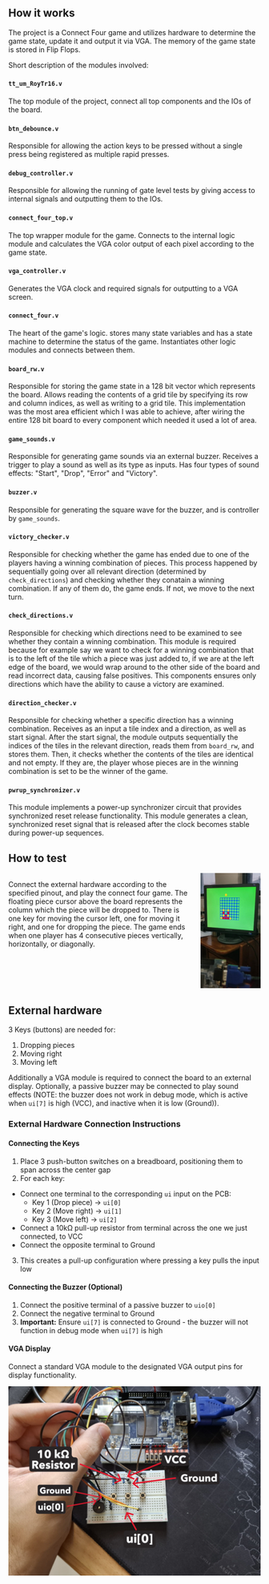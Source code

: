 <!---

This file is used to generate your project datasheet. Please fill in the information below and delete any unused
sections.

You can also include images in this folder and reference them in the markdown. Each image must be less than
512 kb in size, and the combined size of all images must be less than 1 MB.
-->

## How it works

The project is a Connect Four game and utilizes hardware to determine the game state, update it and output it via VGA. The memory of the game state is stored in Flip Flops.

Short description of the modules involved:

#### `tt_um_RoyTr16.v`
The top module of the project, connect all top components and the IOs of the board.

#### `btn_debounce.v`
Responsible for allowing the action keys to be pressed without a single press being registered as multiple rapid presses.

#### `debug_controller.v`
Responsible for allowing the running of gate level tests by giving access to internal signals and outputting them to the IOs.

#### `connect_four_top.v`
The top wrapper module for the game. Connects to the internal logic module and calculates the VGA color output of each pixel according to the game state.

#### `vga_controller.v`
Generates the VGA clock and required signals for outputting to a VGA screen.

#### `connect_four.v`
The heart of the game's logic. stores many state variables and has a state machine to determine the status of the game. Instantiates other logic modules and connects between them.

#### `board_rw.v`
Responsible for storing the game state in a 128 bit vector which represents the board. Allows reading the contents of a grid tile by specifying its row and column indices, as well as writing to a grid tile. This implementation was the most area efficient which I was able to achieve, after wiring the entire 128 bit board to every component which needed it used a lot of area.

#### `game_sounds.v`
Responsible for generating game sounds via an external buzzer. Receives a trigger to play a sound as well as its type as inputs. Has four types of sound effects: "Start", "Drop", "Error" and "Victory".

#### `buzzer.v`
Responsible for generating the square wave for the buzzer, and is controller by `game_sounds`.

#### `victory_checker.v`
Responsible for checking whether the game has ended due to one of the players having a winning combination of pieces. This process happened by sequentially going over all relevant direction (determined by `check_directions`) and checking whether they conatain a winning combination. If any of them do, the game ends. If not, we move to the next turn.

#### `check_directions.v`
Responsible for checking which directions need to be examined to see whether they contain a winning combination. This module is required because for example say we want to check for a winning combination that is to the left of the tile which a piece was just added to, if we are at the left edge of the board, we would wrap around to the other side of the board and read incorrect data, causing false positives. This components ensures only directions which have the ability to cause a victory are examined.

#### `direction_checker.v`
Responsible for checking whether a specific direction has a winning combination. Receives as an input a tile index and a direction, as well as start signal. After the start signal, the module outputs sequentially the indices of the tiles in the relevant direction, reads them from `board_rw`, and stores them. Then, it checks whether the contents of the tiles are identical and not empty. If they are, the player whose pieces are in the winning combination is set to be the winner of the game.

#### `pwrup_synchronizer.v`
This module implements a power-up synchronizer circuit that provides synchronized reset release functionality. This module generates a clean, synchronized reset signal that is released after the clock becomes stable during power-up sequences.




## How to test

<div style="display: flex; align-items: flex-start;">
<div style="flex: 1; margin-right: 20px;">

Connect the external hardware according to the specified pinout, and play the connect four game. The floating piece cursor above the board represents the column which the piece will be dropped to. There is one key for moving the cursor left, one for moving it right, and one for dropping the piece. The game ends when one player has 4 consecutive pieces vertically, horizontally, or diagonally.

</div>
<div style="flex-shrink: 0;">
<img src="connect-four.jpg" width=120>
</div>
</div>

## External hardware

3 Keys (buttons) are needed for:
1. Dropping pieces
2. Moving right
3. Moving left

Additionally a VGA module is required to connect the board to an external display.
Optionally, a passive buzzer may be connected to play sound effects (NOTE: the buzzer does not work in debug mode, which is active when `ui[7]` is high (VCC), and inactive when it is low (Ground)).

### External Hardware Connection Instructions

#### Connecting the Keys
1. Place 3 push-button switches on a breadboard, positioning them to span across the center gap
2. For each key:
  - Connect one terminal to the corresponding `ui` input on the PCB:
    - Key 1 (Drop piece) → `ui[0]`
    - Key 2 (Move right) → `ui[1]`
    - Key 3 (Move left) → `ui[2]`
  - Connect a 10kΩ pull-up resistor from terminal across the one we just connected, to VCC
  - Connect the opposite terminal to Ground
3. This creates a pull-up configuration where pressing a key pulls the input low

#### Connecting the Buzzer (Optional)
1. Connect the positive terminal of a passive buzzer to `uio[0]`
2. Connect the negative terminal to Ground
3. **Important:** Ensure `ui[7]` is connected to Ground - the buzzer will not function in debug mode when `ui[7]` is high

#### VGA Display
Connect a standard VGA module to the designated VGA output pins for display functionality.

<img src="keys.jpg">